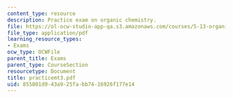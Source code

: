 ```yaml
---
content_type: resource
description: Practice exam on organic chemistry.
file: https://ol-ocw-studio-app-qa.s3.amazonaws.com/courses/5-13-organic-chemistry-ii-fall-2003/855801d943a925fabb7416926f177e14_practicemt3.pdf
file_type: application/pdf
learning_resource_types:
- Exams
ocw_type: OCWFile
parent_title: Exams
parent_type: CourseSection
resourcetype: Document
title: practicemt3.pdf
uid: 855801d9-43a9-25fa-bb74-16926f177e14
---
```

